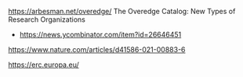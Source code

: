 https://arbesman.net/overedge/ The Overedge Catalog: New Types of Research Organizations
* https://news.ycombinator.com/item?id=26646451

https://www.nature.com/articles/d41586-021-00883-6

https://erc.europa.eu/